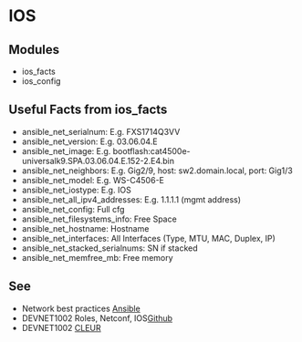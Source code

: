 IOS
======

## Modules
* ios_facts
* ios_config

## Useful Facts from ios_facts
* ansible_net_serialnum: E.g. FXS1714Q3VV
* ansible_net_version: E.g. 03.06.04.E
* ansible_net_image: E.g. bootflash:cat4500e-universalk9.SPA.03.06.04.E.152-2.E4.bin
* ansible_net_neighbors: E.g. Gig2/9, host: sw2.domain.local, port: Gig1/3
* ansible_net_model: E.g. WS-C4506-E
* ansible_net_iostype: E.g. IOS
* ansible_net_all_ipv4_addresses: E.g. 1.1.1.1 (mgmt address)
* ansible_net_config: Full cfg
* ansible_net_filesystems_info: Free Space
* ansible_net_hostname: Hostname
* ansible_net_interfaces: All Interfaces (Type, MTU, MAC, Duplex, IP)
* ansible_net_stacked_serialnums: SN if stacked
* ansible_net_memfree_mb: Free memory

## See
* Network best practices [Ansible](https://docs.ansible.com/ansible/latest/network/user_guide/network_best_practices_2.5.html)
* DEVNET1002 Roles, Netconf, IOS[Github](https://github.com/kuhlskev/devnet1002)
* DEVNET1002 [CLEUR](https://www.ciscolive.com/c/dam/r/ciscolive/emea/docs/2019/pdf/DEVWKS-1002.pdf
)
